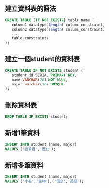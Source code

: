 ## 建立資料表的語法

```sql
CREATE TABLE [IF NOT EXISTS] table_name (
   column1 datatype(length) column_constraint,
   column2 datatype(length) column_constraint,
   ...
   table_constraints
);
```

## 建立一個student的資料表

```sql
CREATE TABLE IF NOT EXISTS student (
   student_id SERIAL PRIMARY KEY,
   name VARCHAR(20) NOT NULL,
   major varchar(20) UNIQUE
);
```

## 刪除資料表
```sql
DROP TABLE IF EXISTS student;
```

## 新增1筆資料
```sql
INSERT INTO student (name, major)
VALUES ('呂育君','歷史');
```

## 新增多筆資料
```sql
INSERT INTO student (name, major)
VALUES ('小柱','生物'),('信忠','英語');
```